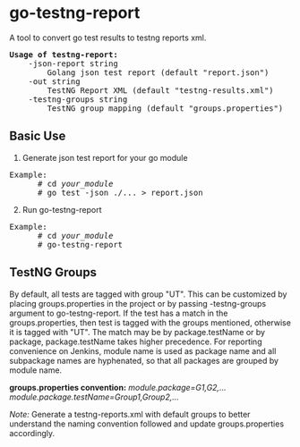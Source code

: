 # go-testng-report
A tool to convert go test results to testng reports xml.
<pre>
<b>Usage of testng-report:</b>
	-json-report string
		Golang json test report (default "report.json")
	-out string
		TestNG Report XML (default "testng-results.xml")
	-testng-groups string
		TestNG group mapping (default "groups.properties")
</pre>

## Basic Use

1. Generate json test report for your go module
<pre>
Example:
      # cd <i>your_module</i>
      # go test -json ./... > report.json
</pre>
2. Run go-testng-report
<pre>
Example:
      # cd <i>your_module</i>
      # go-testng-report
</pre>

## TestNG Groups
By default, all tests are tagged with group "UT". This can be customized by placing groups.properties in the project or by passing -testng-groups argument to go-testng-report.
If the test has a match in the groups.properties, then test is tagged with the groups mentioned, otherwise it is tagged with "UT". The match may be by package.testName or by package, package.testName takes higher precedence.
For reporting convenience on Jenkins, module name is used as package name and all subpackage names are hyphenated, so that all packages are grouped by module name.

**groups.properties convention:**
*module.package=G1,G2,...*
*module.package.testName=Group1,Group2,...*

*Note:* Generate a testng-reports.xml with default groups to better understand the naming convention followed and update groups.properties accordingly.